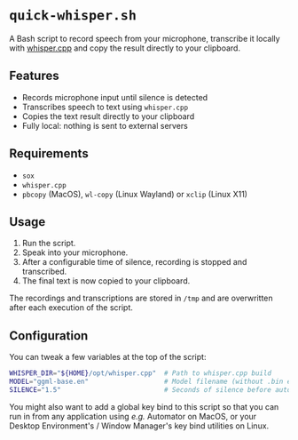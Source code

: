 # `quick-whisper.sh`

A Bash script to record speech from your microphone, transcribe it locally with
[whisper.cpp](https://github.com/ggml-org/whisper.cpp) and copy the result
directly to your clipboard.

## Features

- Records microphone input until silence is detected
- Transcribes speech to text using `whisper.cpp`
- Copies the text result directly to your clipboard
- Fully local: nothing is sent to external servers

## Requirements

- `sox`
- `whisper.cpp`
- `pbcopy` (MacOS), `wl-copy` (Linux Wayland) or `xclip` (Linux X11)

## Usage

1. Run the script.
2. Speak into your microphone.
3. After a configurable time of silence, recording is stopped and transcribed.
4. The final text is now copied to your clipboard.

The recordings and transcriptions are stored in `/tmp` and are overwritten after
each execution of the script.

## Configuration

You can tweak a few variables at the top of the script:

```bash
WHISPER_DIR="${HOME}/opt/whisper.cpp"  # Path to whisper.cpp build
MODEL="ggml-base.en"                   # Model filename (without .bin extension)
SILENCE="1.5"                          # Seconds of silence before auto-stop
```

You might also want to add a global key bind to this script so that you can run
in from any application using _e.g._ Automator on MacOS, or your Desktop
Environment's / Window Manager's key bind utilities on Linux.
